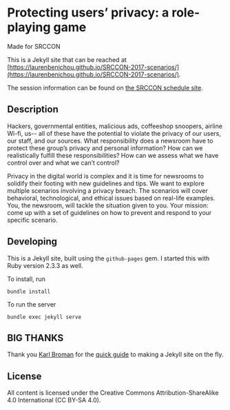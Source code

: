 Protecting users’ privacy: a role-playing game
==============================================


Made for SRCCON

This is a Jekyll site that can be reached at [https://laurenbenichou.github.io/SRCCON-2017-scenarios/](https://laurenbenichou.github.io/SRCCON-2017-scenarios/).

The session information can be found on [the SRCCON schedule site](http://schedule.srccon.org/#_session-protect-user-privacy).


## Description

Hackers, governmental entities, malicious ads, coffeeshop snoopers, airline Wi-fi, us-- all of these have the potential to violate the privacy of our users, our staff, and our sources. What responsibility does a newsroom have to protect these group’s privacy and personal information? How can we realistically fulfill these responsibilities? How can we assess what we have control over and what we can’t control?

Privacy in the digital world is complex and it is time for newsrooms to solidify their footing with new guidelines and tips. We want to explore multiple scenarios involving a privacy breach. The scenarios will cover behavioral, technological, and ethical issues based on real-life examples. You, the newsroom, will tackle the situation given to you. Your mission: come up with a set of guidelines on how to prevent and respond to your specific scenario.

## Developing

This is a Jekyll site, built using the `github-pages` gem. I started this with Ruby version 2.3.3 as well.

To install, run

```
bundle install
```

To run the server

```
bundle exec jekyll serve
```

## BIG THANKS

Thank you [Karl Broman](http://kbroman.org) for the [quick guide](http://kbroman.org/simple_site/) to making a Jekyll site on the fly.

## License

All content is licensed under the Creative Commons Attribution-ShareAlike 4.0 International (CC BY-SA 4.0).

